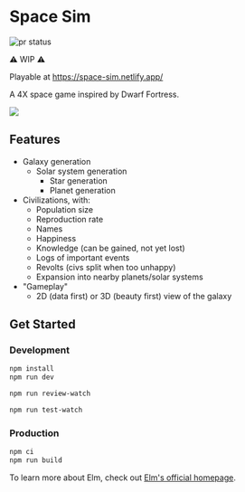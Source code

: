 # Space Sim

![pr status](https://github.com/wolfadex/space-sim/actions/workflows/test-pr.yml/badge.svg)

⚠️ WIP ⚠️

Playable at https://space-sim.netlify.app/

A 4X space game inspired by Dwarf Fortress.

<img src="./Screenshot 2022-01-2.png" />

## Features

- Galaxy generation
  - Solar system generation
    - Star generation
    - Planet generation
- Civilizations, with:
  - Population size
  - Reproduction rate
  - Names
  - Happiness
  - Knowledge (can be gained, not yet lost)
  - Logs of important events
  - Revolts (civs split when too unhappy)
  - Expansion into nearby planets/solar systems
- "Gameplay"
  - 2D (data first) or 3D (beauty first) view of the galaxy

## Get Started

### Development

```bash
npm install
npm run dev
```

```bash
npm run review-watch
```

```bash
npm run test-watch
```

### Production

```bash
npm ci
npm run build
```

To learn more about Elm, check out [Elm's official homepage](https://elm-lang.org/).
